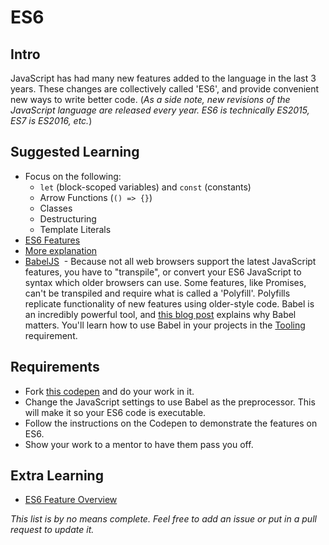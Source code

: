 # ES6

## Intro

JavaScript has had many new features added to the language in the last 3 years. These changes are collectively called 'ES6', and provide convenient new ways to write better code. (_As a side note, new revisions of the JavaScript language are released every year. ES6 is technically ES2015, ES7 is ES2016, etc._)

## Suggested Learning

- Focus on the following:
  - `let` (block-scoped variables) and `const` (constants)
  - Arrow Functions (`() => {}`)
  - Classes
  - Destructuring
  - Template Literals
- [ES6 Features](https://github.com/lukehoban/es6features)
- [More explanation](https://webapplog.com/es6/)
- [BabelJS](https://babeljs.io)
  - Because not all web browsers support the latest JavaScript features, you have to "transpile", or convert your ES6 JavaScript to syntax which older browsers can use. Some features, like Promises, can't be transpiled and require what is called a 'Polyfill'. Polyfills replicate functionality of new features using older-style code. Babel is an incredibly powerful tool, and [this blog post](http://codemix.com/blog/why-babel-matters) explains why Babel matters. You'll learn how to use Babel in your projects in the [Tooling](tooling.md) requirement.

## Requirements

- Fork [this codepen](https://codepen.io/alexanderson1993/pen/rzyNKv?editors=0010) and do your work in it.
- Change the JavaScript settings to use Babel as the preprocessor. This will make it so your ES6 code is executable.
- Follow the instructions on the Codepen to demonstrate the features on ES6.
- Show your work to a mentor to have them pass you off.

## Extra Learning

- [ES6 Feature Overview](http://es6-features.org)

*This list is by no means complete. Feel free to add an issue or put in a pull request to update it.*
